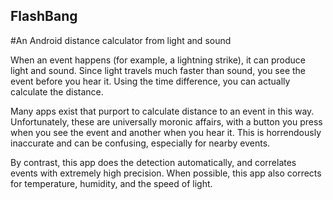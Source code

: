 ## FlashBang
#An Android distance calculator from light and sound

When an event happens (for example, a lightning strike), it can produce light and sound.  Since light travels much faster than sound, you see the event before you hear it.  Using the time difference, you can actually calculate the distance.

Many apps exist that purport to calculate distance to an event in this way.  Unfortunately, these are universally moronic affairs, with a button you press when you see the event and another when you hear it.  This is horrendously inaccurate and can be confusing, especially for nearby events.

By contrast, this app does the detection automatically, and correlates events with extremely high precision.  When possible, this app also corrects for temperature, humidity, and the speed of light.
